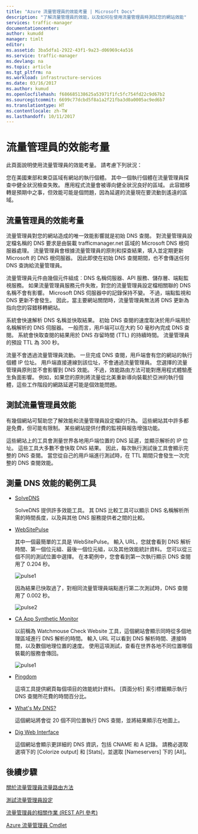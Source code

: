 ```yaml
---
title: "Azure 流量管理員的效能考量 | Microsoft Docs"
description: "了解流量管理員的效能，以及如何在使用流量管理員時測試您的網站效能"
services: traffic-manager
documentationcenter: 
author: kumudd
manager: timlt
editor: 
ms.assetid: 3ba5dfa1-2922-43f1-9a23-d06969c4a516
ms.service: traffic-manager
ms.devlang: na
ms.topic: article
ms.tgt_pltfrm: na
ms.workload: infrastructure-services
ms.date: 03/16/2017
ms.author: kumud
ms.openlocfilehash: f686685138625a53971f1fc5fc754fd22c9d67b2
ms.sourcegitcommit: 6699c77dcbd5f8a1a2f21fba3d0a0005ac9ed6b7
ms.translationtype: HT
ms.contentlocale: zh-TW
ms.lasthandoff: 10/11/2017
---
```

# <a name="performance-considerations-for-traffic-manager"></a>流量管理員的效能考量

此頁面說明使用流量管理員的效能考量。 請考慮下列狀況：

您在美國東部和東亞區域有網站的執行個體。 其中一個執行個體在流量管理員探查中健全狀況檢查失敗。 應用程式流量會被導向健全狀況良好的區域。 此容錯移轉是預期中之事，但效能可能是個問題，因為延遲的流量現在要流動到遙遠的區域。

## <a name="performance-considerations-for-traffic-manager"></a>流量管理員的效能考量

流量管理員對您的網站造成的唯一效能影響就是初始 DNS 查閱。 對流量管理員設定檔名稱的 DNS 要求是由裝載 trafficmanager.net 區域的 Microsoft DNS 根伺服器處理。 流量管理員會根據流量管理員的原則和探查結果，填入並定期更新 Microsoft 的 DNS 根伺服器。 因此即使在初始 DNS 查閱期間，也不會傳送任何 DNS 查詢給流量管理員。

流量管理員元件由幾個元件組成︰DNS 名稱伺服器、API 服務、儲存層、端點監視服務。 如果流量管理員服務元件失敗，對您的流量管理員設定檔相關聯的 DNS 名稱不會有影響。 Microsoft DNS 伺服器中的記錄保持不變。 不過，端點監視和 DNS 更新不會發生。 因此，當主要網站關閉時，流量管理員無法將 DNS 更新為指向您的容錯移轉網站。

系統會快速解析 DNS 名稱並快取結果。 初始 DNS 查閱的速度取決於用戶端用於名稱解析的 DNS 伺服器。 一般而言，用戶端可以在大約 50 毫秒內完成 DNS 查閱。 系統會快取查閱的結果用於 DNS 存留時間 (TTL) 的持續時間。 流量管理員的預設 TTL 為 300 秒。

流量不會透過流量管理員流動。 一旦完成 DNS 查閱，用戶端會有您的網站的執行個體 IP 位址。 用戶端直接連線到該位址，不會通過流量管理員。 您選擇的流量管理員原則並不會影響到 DNS 效能。 不過，效能路由方法可能對應用程式體驗產生負面影響。 例如，如果您的原則將流量從北美重新導向裝載於亞洲的執行個體，這些工作階段的網路延遲可能是個效能問題。

## <a name="measuring-traffic-manager-performance"></a>測試流量管理員效能

有幾個網站可幫助您了解效能和流量管理員設定檔的行為。 這些網站其中許多都是免費，但可能有限制。 某些網站提供付費的監視與報告增強功能。

這些網站上的工具會測量世界各地用戶端位置的 DNS 延遲，並顯示解析的 IP 位址。 這些工具大多數不會快取 DNS 結果。 因此，每次執行測試後工具會顯示完整的 DNS 查閱。 當您從自己的用戶端進行測試時，在 TTL 期間只會發生一次完整的 DNS 查閱效能。

## <a name="sample-tools-to-measure-dns-performance"></a>測量 DNS 效能的範例工具

* [SolveDNS](http://www.solvedns.com/dns-comparison/)

    SolveDNS 提供許多效能工具。 其 DNS 比較工具可以顯示 DNS 名稱解析所需的時間長度，以及與其他 DNS 服務提供者之間的比較。

* [WebSitePulse](http://www.websitepulse.com/help/tools.php)

    其中一個最簡單的工具是 WebSitePulse。 輸入 URL，您就會看到 DNS 解析時間、第一個位元組、最後一個位元組，以及其他效能統計資料。 您可以從三個不同的測試位置中選擇。 在本範例中，您會看到第一次執行顯示 DNS 查閱用了 0.204 秒。

    ![pulse1](./media/traffic-manager-performance-considerations/traffic-manager-web-site-pulse.png)

    因為結果已快取過了，對相同流量管理員端點進行第二次測試時，DNS 查閱用了 0.002 秒。

    ![pulse2](./media/traffic-manager-performance-considerations/traffic-manager-web-site-pulse2.png)

* [CA App Synthetic Monitor](https://asm.ca.com/en/checkit.php)

    以前稱為 Watchmouse Check Website 工具，這個網站會顯示同時從多個地理區域進行 DNS 解析的時間。 輸入 URL 可以看到 DNS 解析時間、連接時間，以及數個地理位置的速度。 使用這項測試，查看在世界各地不同位置哪個裝載的服務會傳回。

    ![pulse1](./media/traffic-manager-performance-considerations/traffic-manager-web-site-watchmouse.png)

* [Pingdom](http://tools.pingdom.com/)

    這項工具提供網頁每個項目的效能統計資料。 [頁面分析] 索引標籤顯示執行 DNS 查閱所花費的時間百分比。

* [What's My DNS?](http://www.whatsmydns.net/)

    這個網站將會從 20 個不同位置執行 DNS 查閱，並將結果顯示在地圖上。

* [Dig Web Interface](http://www.digwebinterface.com)

    這個網站會顯示更詳細的 DNS 資訊，包括 CNAME 和 A 記錄。 請務必選取選項下的 [Colorize output] 和 [Stats]，並選取 [Nameservers] 下的 [All]。

## <a name="next-steps"></a>後續步驟

[關於流量管理員流量路由方法](traffic-manager-routing-methods.md)

[測試流量管理員設定](traffic-manager-testing-settings.md)

[流量管理員的相關作業 (REST API 參考)](http://go.microsoft.com/fwlink/?LinkId=313584)

[Azure 流量管理員 Cmdlet](http://go.microsoft.com/fwlink/p/?LinkId=400769)


